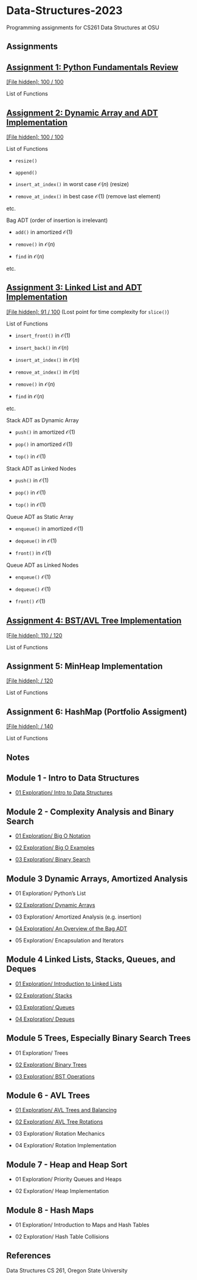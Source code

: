 # Data-Structures-2023
Programming assignments for CS261 Data Structures at OSU

## Assignments

## [Assignment 1: Python Fundamentals Review](https://github.com/franceslinyc/Data-Structures-2023/blob/main/toc/A1.pdf)

[\[File hidden\]: 100 / 100]()

List of Functions

## [Assignment 2: Dynamic Array and ADT Implementation](https://github.com/franceslinyc/Data-Structures-2023/blob/main/toc/A2.pdf) 

[\[File hidden\]: 100 / 100]()

List of Functions

- `resize()`

- `append()`

- `insert_at_index()` in worst case $\mathcal{O}(n)$ (resize)

- `remove_at_index()` in best case $\mathcal{O}(1)$ (remove last element)

etc.

Bag ADT (order of insertion is irrelevant)

- `add()` in amortized $\mathcal{O}(1)$

- `remove()` in $\mathcal{O}(n)$

- `find` in $\mathcal{O}(n)$

etc.

## [Assignment 3: Linked List and ADT Implementation](https://github.com/franceslinyc/Data-Structures-2023/blob/main/toc/A3.pdf)

[\[File hidden\]: 91 / 100]() (Lost point for time complexity for `slice()`)

List of Functions

- `insert_front()` in $\mathcal{O}(1)$

- `insert_back()` in $\mathcal{O}(n)$

- `insert_at_index()` in $\mathcal{O}(n)$

- `remove_at_index()` in $\mathcal{O}(n)$

- `remove()` in $\mathcal{O}(n)$

- `find` in $\mathcal{O}(n)$

etc. 

Stack ADT as Dynamic Array 

- `push()` in amortized $\mathcal{O}(1)$

- `pop()` in amortized $\mathcal{O}(1)$

- `top()` in $\mathcal{O}(1)$

Stack ADT as Linked Nodes

- `push()` in $\mathcal{O}(1)$

- `pop()` in $\mathcal{O}(1)$

- `top()` in $\mathcal{O}(1)$

Queue ADT as Static Array

- `enqueue()` in amortized $\mathcal{O}(1)$

- `dequeue()` in $\mathcal{O}(1)$

- `front()` in $\mathcal{O}(1)$

Queue ADT as Linked Nodes

- `enqueue()` $\mathcal{O}(1)$

- `dequeue()` $\mathcal{O}(1)$

- `front()` $\mathcal{O}(1)$

## [Assignment 4: BST/AVL Tree Implementation](https://github.com/franceslinyc/Data-Structures-2023/blob/main/toc/A4.pdf)

[\[File hidden\]: 110 / 120]()

List of Functions

## Assignment 5: MinHeap Implementation

[\[File hidden\]:  / 120]()

List of Functions

## Assignment 6: HashMap (Portfolio Assigment)

[\[File hidden\]:  / 140]()

List of Functions


## Notes

## Module 1 - Intro to Data Structures

- [01 Exploration/ Intro to Data Structures](https://github.com/franceslinyc/Data-Structures-2023/tree/main/Module%201%20-%20Intro%20to%20Data%20Structures/01%20Exploration:%20Intro%20to%20Data%20Structures)

## Module 2 - Complexity Analysis and Binary Search

- [01 Exploration/ Big O Notation](https://github.com/franceslinyc/Data-Structures-2023/tree/main/Module%202%20-%20Complexity%20Analysis%20and%20Binary%20Search/01%20Exploration:%20Big%20O%20Notation)

- [02 Exploration/ Big O Examples](https://github.com/franceslinyc/Data-Structures-2023/tree/main/Module%202%20-%20Complexity%20Analysis%20and%20Binary%20Search/02%20Exploration:%20Big%20O%20Examples)

- [03 Exploration/ Binary Search](https://github.com/franceslinyc/Data-Structures-2023/tree/main/Module%202%20-%20Complexity%20Analysis%20and%20Binary%20Search/03%20Exploration:%20Binary%20Search)




## Module 3 Dynamic Arrays, Amortized Analysis

- 01 Exploration/ Python’s List

- [02 Exploration/ Dynamic Arrays](https://github.com/franceslinyc/Data-Structures-2023/tree/main/Module%203%20-%20Dynamic%20Arrays%2C%20Amortized%20Analysis/02%20Exploration%3A%20Dynamic%20Arrays)

- 03 Exploration/ Amortized Analysis (e.g. insertion)

- [04 Exploration/ An Overview of the Bag ADT](https://github.com/franceslinyc/Data-Structures-2023/tree/main/Module%203%20-%20Dynamic%20Arrays%2C%20Amortized%20Analysis/04%20Exploration%3A%20An%20Overview%20of%20the%20Bag%20ADT)

- 05 Exploration/ Encapsulation and Iterators




## Module 4 Linked Lists, Stacks, Queues, and Deques

- [01 Exploration/ Introduction to Linked Lists](https://github.com/franceslinyc/Data-Structures-2023/tree/main/Module%204%20-%20Linked%20Lists%2C%20Stacks%2C%20Queues%2C%20and%20Deques/01%20Exploration:%20Introduction%20to%20Linked%20Lists)

- [02 Exploration/ Stacks](https://github.com/franceslinyc/Data-Structures-2023/tree/main/Module%204%20-%20Linked%20Lists%2C%20Stacks%2C%20Queues%2C%20and%20Deques/02%20Exploration:%20Stacks)

- [03 Exploration/ Queues](https://github.com/franceslinyc/Data-Structures-2023/tree/main/Module%204%20-%20Linked%20Lists%2C%20Stacks%2C%20Queues%2C%20and%20Deques/03%20Exploration:%20Queues)


- [04 Exploration/ Deques](https://github.com/franceslinyc/Data-Structures-2023/tree/main/Module%204%20-%20Linked%20Lists%2C%20Stacks%2C%20Queues%2C%20and%20Deques/04%20Exploration:%20Deques)




## Module 5 Trees, Especially Binary Search Trees

- 01 Exploration/ Trees

- [02 Exploration/ Binary Trees](https://github.com/franceslinyc/Data-Structures-2023/tree/main/Module%205%20-%20Trees%2C%20Especially%20Binary%20Search%20Trees/02%20Exploration%3A%20Binary%20Trees)

- [03 Exploration/ BST Operations](https://github.com/franceslinyc/Data-Structures-2023/tree/main/Module%205%20-%20Trees%2C%20Especially%20Binary%20Search%20Trees/03%20Exploration%3A%20BST%20Operations) 




## Module 6 - AVL Trees

- [01 Exploration/ AVL Trees and Balancing](https://github.com/franceslinyc/Data-Structures-2023/tree/main/Module%206%20-%20AVL%20Trees/01%20Exploration%3A%20AVL%20Trees%20and%20Balancing)

- [02 Exploration/ AVL Tree Rotations](https://github.com/franceslinyc/Data-Structures-2023/tree/main/Module%206%20-%20AVL%20Trees/02%20Exploration%3A%20AVL%20Tree%20Rotations)

- 03 Exploration/ Rotation Mechanics

- 04 Exploration/ Rotation Implementation


## Module 7 - Heap and Heap Sort

- 01 Exploration/ Priority Queues and Heaps

- 02 Exploration/ Heap Implementation

## Module 8 - Hash Maps
 
- 01 Exploration/ Introduction to Maps and Hash Tables

- 02 Exploration/ Hash Table Collisions


## References 

Data Structures CS 261, Oregon State University 



